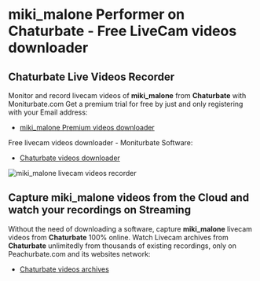 # miki_malone Performer on Chaturbate - Free LiveCam videos downloader

## Chaturbate Live Videos Recorder

Monitor and record livecam videos of **miki_malone** from **Chaturbate** with Moniturbate.com
Get a premium trial for free by just and only registering with your Email address:
* [miki_malone Premium videos downloader](https://moniturbate.com/request-demo-licence-key.html)

Free livecam videos downloader - Moniturbate Software:
* [Chaturbate videos downloader](https://moniturbate.com/moniturbate-download-software.html)

![miki_malone livecam videos recorder](https://peachurnet.com/templates/moniturbate-software.png)


## Capture miki_malone videos from the Cloud and watch your recordings on Streaming

Without the need of downloading a software, capture **miki_malone** livecam videos from **Chaturbate** 100% online.
Watch Livecam archives from **Chaturbate** unlimitedly from thousands of existing recordings, only on Peachurbate.com and its websites network:
* [Chaturbate videos archives](https://peachurnet.com/)